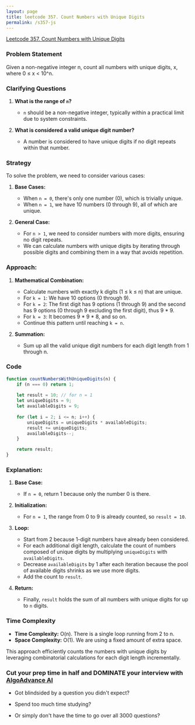 ```yaml
---
layout: page
title: leetcode 357. Count Numbers with Unique Digits
permalink: /s357-js
---
```

[Leetcode 357. Count Numbers with Unique Digits](https://algoadvance.github.io/algoadvance/l357)
### Problem Statement

Given a non-negative integer n, count all numbers with unique digits, x, where 0 ≤ x < 10^n.

### Clarifying Questions

1. **What is the range of `n`?**
   - `n` should be a non-negative integer, typically within a practical limit due to system constraints.

2. **What is considered a valid unique digit number?**
   - A number is considered to have unique digits if no digit repeats within that number.

### Strategy

To solve the problem, we need to consider various cases:
1. **Base Cases:**
   - When `n = 0`, there's only one number (0), which is trivially unique.
   - When `n = 1`, we have 10 numbers (0 through 9), all of which are unique.

2. **General Case:**
   - For `n > 1`, we need to consider numbers with more digits, ensuring no digit repeats.
   - We can calculate numbers with unique digits by iterating through possible digits and combining them in a way that avoids repetition.

### Approach:
1. **Mathematical Combination:**
   - Calculate numbers with exactly k digits (1 ≤ k ≤ n) that are unique.
   - For `k = 1`: We have 10 options (0 through 9).
   - For `k = 2`: The first digit has 9 options (1 through 9) and the second has 9 options (0 through 9 excluding the first digit), thus 9 * 9.
   - For `k = 3`: It becomes 9 * 9 * 8, and so on.
   - Continue this pattern until reaching `k = n`.

2. **Summation:**
   - Sum up all the valid unique digit numbers for each digit length from 1 through n.

### Code

```javascript
function countNumbersWithUniqueDigits(n) {
    if (n === 0) return 1;
    
    let result = 10; // for n = 1
    let uniqueDigits = 9;
    let availableDigits = 9;
    
    for (let i = 2; i <= n; i++) {
        uniqueDigits = uniqueDigits * availableDigits;
        result += uniqueDigits;
        availableDigits--;
    }

    return result;
}
```

### Explanation:

1. **Base Case:**
   - If `n = 0`, return 1 because only the number 0 is there.

2. **Initialization:**
   - For `n = 1`, the range from 0 to 9 is already counted, so `result = 10`.

3. **Loop:**
   - Start from 2 because 1-digit numbers have already been considered.
   - For each additional digit length, calculate the count of numbers composed of unique digits by multiplying `uniqueDigits` with `availableDigits`.
   - Decrease `availableDigits` by 1 after each iteration because the pool of available digits shrinks as we use more digits.
   - Add the count to `result`.

4. **Return:**
   - Finally, `result` holds the sum of all numbers with unique digits for up to `n` digits.

### Time Complexity

- **Time Complexity:** O(n). There is a single loop running from 2 to n.
- **Space Complexity:** O(1). We are using a fixed amount of extra space.

This approach efficiently counts the numbers with unique digits by leveraging combinatorial calculations for each digit length incrementally.


### Cut your prep time in half and DOMINATE your interview with [AlgoAdvance AI](https://algoAdvance.com)

- Got blindsided by a question you didn't expect?

- Spend too much time studying?

- Or simply don't have the time to go over all 3000 questions?

